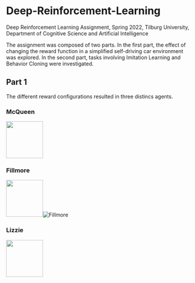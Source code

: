 # Deep-Reinforcement-Learning
Deep Reinforcement Learning Assignment, Spring 2022, Tilburg University, Department of Cognitive Science and Artificial Intelligence

The assignment was composed of two parts. In the first part, the effect of changing the reward function in a simplified self-driving car environment was explored. In the second part, tasks involving Imitation Learning and Behavior Cloning were investigated. 

## Part 1
The different reward configurations resulted in three distincs agents. 

### McQueen
<img src="https://i.dlpng.com/static/png/6345336_preview.png" width="100">

### Fillmore
<img src="https://static.wikia.nocookie.net/worldofcarsdrivein/images/d/d0/Fillmore.png/revision/latest?cb=20111006075558" width="100">![Fillmore](https://user-images.githubusercontent.com/89097375/174461057-bba579bf-ba4f-4a0c-8d19-4cd24a3c5fef.gif)

### Lizzie
<img src="https://static.wikia.nocookie.net/disney/images/3/31/Lizzie.png/revision/latest?cb=20151222133758" width="100">


